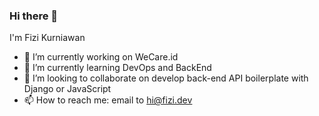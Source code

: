### Hi there 👋

I'm Fizi Kurniawan

<!--
**fizikurniawan/fizikurniawan** is a ✨ _special_ ✨ repository because its `README.md` (this file) appears on your GitHub profile.

Here are some ideas to get you started:
-->

- 🔭 I’m currently working on WeCare.id
- 🌱 I’m currently learning DevOps and BackEnd
- 👯 I’m looking to collaborate on develop back-end API boilerplate with Django or JavaScript
- 📫 How to reach me: email to hi@fizi.dev
